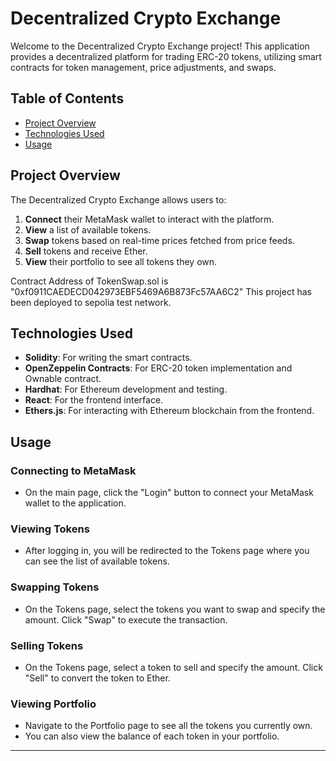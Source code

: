 # Decentralized Crypto Exchange

Welcome to the Decentralized Crypto Exchange project! This application provides a decentralized platform for trading ERC-20 tokens, utilizing smart contracts for token management, price adjustments, and swaps.

## Table of Contents

- [Project Overview](#project-overview)
- [Technologies Used](#technologies-used)
- [Usage](#usage)

## Project Overview

The Decentralized Crypto Exchange allows users to:

1. **Connect** their MetaMask wallet to interact with the platform.
2. **View** a list of available tokens.
3. **Swap** tokens based on real-time prices fetched from price feeds.
4. **Sell** tokens and receive Ether.
5. **View** their portfolio to see all tokens they own.

Contract Address of TokenSwap.sol is "0xf0911CAEDECD042973EBF5469A6B873Fc57AA6C2"
This project has been deployed to sepolia test network.

## Technologies Used

- **Solidity**: For writing the smart contracts.
- **OpenZeppelin Contracts**: For ERC-20 token implementation and Ownable contract.
- **Hardhat**: For Ethereum development and testing.
- **React**: For the frontend interface.
- **Ethers.js**: For interacting with Ethereum blockchain from the frontend.


## Usage

### Connecting to MetaMask

- On the main page, click the "Login" button to connect your MetaMask wallet to the application.

### Viewing Tokens

- After logging in, you will be redirected to the Tokens page where you can see the list of available tokens.

### Swapping Tokens

- On the Tokens page, select the tokens you want to swap and specify the amount. Click "Swap" to execute the transaction.

### Selling Tokens

- On the Tokens page, select a token to sell and specify the amount. Click "Sell" to convert the token to Ether.

### Viewing Portfolio

- Navigate to the Portfolio page to see all the tokens you currently own.
- You can also view the balance of each token in your portfolio.

---


